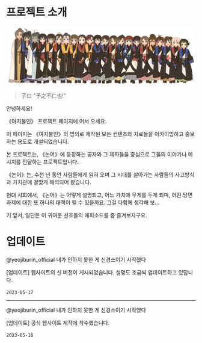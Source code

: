 
# 프로젝트 소개

![현재까지 디자인이 완료된 모든 캐릭터](img/allstars.png)

> 子曰 "予之不仁也!"

안녕하세요!

《여지불인》 프로젝트 페이지에 어서 오세요. 

이 페이지는 《여지불인》의 명의로 제작된 모든 컨텐츠와 자료들을 아카이빙하고 홍보하는 용도로 개설되었습니다.

본 프로젝트는, 《논어》에 등장하는 공자와 그 제자들을 중심으로 그들의 이야기나 메시지를 전달하는 프로젝트입니다. 

《논어》는, 수천 년 동안 사람들에게 읽혀 오며 그 시대를 살아가는 사람들의 사고방식과 가치관에 걸맞게 해석되어 왔습니다.

현대 사회에서, 《논어》는 어떻게 설명되고, 어느 가치에 무게를 두게 되며, 어떤 당면 과제에 대한 또 하나의 대책이 될 수 있을까요. 그걸 다함께 생각해 보...

기 앞서, 일단은 이 귀여운 선조들의 에피소드를 좀 즐겨보자구요.

# 업데이트

@yeojiburin_official 내가 인하지 못한 게 신경쓰이기 시작했다

[업데이트] 웹사이트의 신 버전이 게시되었습니다. 설명도 조금씩 업데이트하고 있답니다.

`2023-05-17`

---

@yeojiburin_official 내가 인하지 못한 게 신경쓰이기 시작했다

[업데이트] 공식 웹사이트 제작에 착수했습니다.

`2023-05-16`
